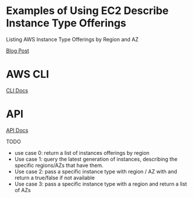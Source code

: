 # Examples of Using EC2 Describe Instance Type Offerings
Listing AWS Instance Type Offerings by Region and AZ

[Blog Post](https://aws.amazon.com/blogs/compute/it-just-got-easier-to-discover-and-compare-ec2-instance-types/)

# AWS CLI
[CLI Docs](https://docs.aws.amazon.com/cli/latest/reference/ec2/describe-instance-type-offerings.html)

# API
[API Docs](https://docs.aws.amazon.com/AWSEC2/latest/APIReference/API_DescribeInstanceTypeOfferings.html)

TODO
* use case 0: return a list of instances offerings by region
* Use case 1: query the latest generation of instances, describing the specific regions/AZs that have them.
* Use case 2: pass a specific instance type with region / AZ with and return a true/false if not available
* Use case 3: pass a specific instance type with a region and return a list of AZs